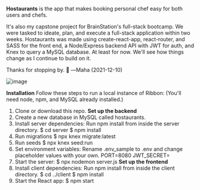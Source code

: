 ****Hostaurants**** is the app that makes booking personal chef easy for both users and chefs.

It's also my capstone project for BrainStation's full-stack bootcamp. We were tasked to ideate, plan, and execute a full-stack application within two weeks. Hostaurants was made using create-react-app, react-router, and SASS for the front end, a Node/Express backend API with JWT for auth, and Knex to query a MySQL database. At least for now. We'll see how things change as I continue to build on it.

Thanks for stopping by. 
—Maha (2021-12-10)
 
 
![image](https://user-images.githubusercontent.com/91100108/145144645-6c2e52df-8aba-4ce5-b2d9-81e43b2bf7c7.png)


****Installation****
Follow these steps to run a local instance of Ribbon:
(You'll need node, npm, and MySQL already installed.)
1.	Clone or download this repo.
**Set up the backend**
2.	Create a new database in MySQL called hostaurants.
3.	Install server dependencies:
Run npm install from inside the server directory.
$ cd server
$ npm install
4.	Run migrations
$ npx knex migrate:latest
5.	Run seeds
$ npx knex seed:run
6.	Set environment variables:
Rename .env_sample to .env and change placeholder values with your own.
PORT=8080
JWT_SECRET=<SECRET KEY>
7.	Start the server:
$ npx nodemon server.js
**Set up the frontend**
8.	Install client dependencies:
Run npm install from inside the client directory.
$ cd ../client
$ npm install
9.	Start the React app:
$ npm start

